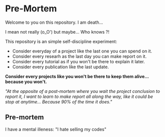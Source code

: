 # Pre-Mortem
Welcome to you on this repository. 
I am death... 

I mean not really (o_O') but maybe... Who knows ?!

This repository is an simple self-discipline experiment:
- Consider everyday of a project like the last one you can spend on it.
- Consider every researh as the last day you can make report on it.
- Consider every tutorial as if you won't be there to explain it later.
- Consider every publication like the last update.

**Consider every projects like you won't be there to keep them alive... because you won't.**

_"At the opposite of a post-mortem where you wait the project conclusion to report it,
I want to learn to make report all along the way, like it could be stop at anytime... 
Because 90% of the time it does."_


## Pre-mortem

I have a mental illeness:
"I hate selling my codes"







 
